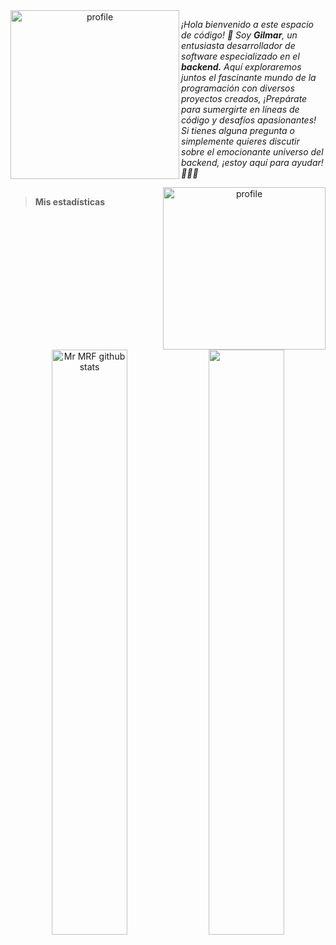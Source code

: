

<!--[![21-sin-t-tulo-20220909013518.png](https://user-images.githubusercontent.com/86094668/202844041-69b4aca9-42e9-4a9b-b926-e98b62422fef.png)]()
-->

<div align="center">
<img align="left" width=270 height=270 src="https://github.com/XGilmar/XGilmar/assets/86094668/d4c73550-08f3-4ee8-8958-16cba6288f07" alt="profile"/>
</div>

<i align="left">¡Hola bienvenido a este espacio de código! 🚀 Soy <b>Gilmar</b>, un entusiasta desarrollador de software especializado en el <b>backend.</b> Aquí exploraremos juntos el fascinante mundo de la programación con diversos proyectos creados, ¡Prepárate para sumergirte en líneas de código y desafíos apasionantes! Si tienes alguna pregunta o simplemente quieres discutir sobre el emocionante universo del backend, ¡estoy aquí para ayudar! 👨‍💻✨</i>

<div align="center">
<img align="right" width=260 height=260 src="https://github.com/XGilmar/XGilmar/assets/86094668/681137e5-012f-4a77-8cea-1ec56affa84f" alt="profile"/>
</div>

##

> **<p>Mis estadísticas</p>**


<div align="center">  
  <img width="49%" height="auto" src="https://github-readme-stats.vercel.app/api?username=XGilmar&show_icons=true&count_private=true&hide_border=true&title_color=00bfbf&icon_color=00bfbf&text_color=c9d1d9&bg_color=0d1117" alt="Mr MRF github stats"/> 
 
  <img width="49%" height="auto" src="https://github-readme-streak-stats.herokuapp.com/?user=XGilmar&theme=black-ice&hide_border=true&stroke=0000&background=0D1117&ring=00bfbf&fire=00bfbf&currStreakLabel=00bfbf"/>
</div>

##

<!--
> **Mis redes**

<div align="center"> 
  
  <a href="https://www.instagram.com/srjak.dev?r=nametag" target="_blank"><img src="https://img.shields.io/badge/-Instagram-%23E4405F?style=for-the-badge&logo=instagram&logoColor=white" target="_blank"></a> 
  <a href="https://www.linkedin.com/in/gilmarescudero" target="_blank"><img src="https://img.shields.io/badge/-LinkedIn-%230077B5?style=for-the-badge&logo=linkedin&logoColor=white" target="_blank"></a> 
  <a href="mailto:gilmar01eduardo@gmail.com"><img src="https://img.shields.io/badge/-Gmail-%23333?style=for-the-badge&logo=gmail&logoColor=white" target="_blank"></a>
</div> -->
